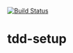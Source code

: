 [![Build Status](https://travis-ci.com/ProfWider/tdd-setup.svg?branch=master)](https://travis-ci.com/ProfWider/tdd-setup)

# tdd-setup
